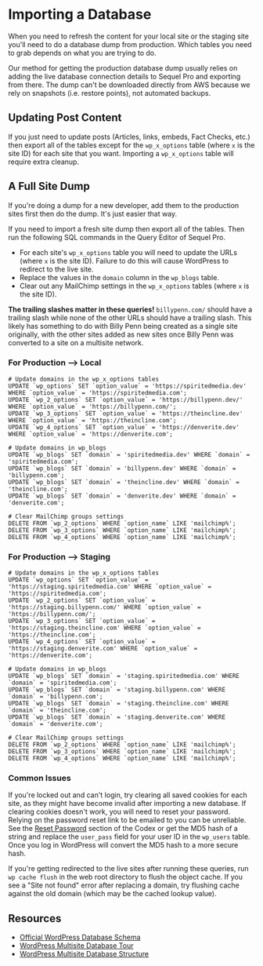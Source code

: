 # Importing a Database

When you need to refresh the content for your local site or the staging site
you'll need to do a database dump from production. Which tables you need to grab
depends on what you are trying to do.

Our method for getting the production database dump usually relies on adding the
live database connection details to Sequel Pro and exporting from there. The
dump can't be downloaded directly from AWS because we rely on snapshots (i.e.
restore points), not automated backups.

## Updating Post Content

If you just need to update posts (Articles, links, embeds, Fact Checks, etc.)
then export all of the tables except for the `wp_x_options` table (where `x` is
the site ID) for each site that you want. Importing a `wp_x_options` table will
require extra cleanup.

## A Full Site Dump

If you're doing a dump for a new developer, add them to the production sites
first then do the dump. It's just easier that way.

If you need to import a fresh site dump then export all of the tables. Then run
the following SQL commands in the Query Editor of Sequel Pro.

- For each site's `wp_x_options` table you will need to update the URLs (where
  `x` is the site ID). Failure to do this will cause WordPress to redirect to
  the live site.
- Replace the values in the `domain` column in the `wp_blogs` table.
- Clear out any MailChimp settings in the `wp_x_options` tables (where `x` is
  the site ID).

**The trailing slashes matter in these queries!** `billypenn.com/` should have a
trailing slash while none of the other URLs should have a trailing slash. This
likely has something to do with Billy Penn being created as a single site
originally, with the other sites added as new sites once Billy Penn was
converted to a site on a multisite network.

### For Production --> Local

```
# Update domains in the wp_x_options tables
UPDATE `wp_options` SET `option_value` = 'https://spiritedmedia.dev' WHERE `option_value` = 'https://spiritedmedia.com';
UPDATE `wp_2_options` SET `option_value` = 'https://billypenn.dev/' WHERE `option_value` = 'https://billypenn.com/';
UPDATE `wp_3_options` SET `option_value` = 'https://theincline.dev' WHERE `option_value` = 'https://theincline.com';
UPDATE `wp_4_options` SET `option_value` = 'https://denverite.dev' WHERE `option_value` = 'https://denverite.com';

# Update domains in wp_blogs
UPDATE `wp_blogs` SET `domain` = 'spiritedmedia.dev' WHERE `domain` = 'spiritedmedia.com';
UPDATE `wp_blogs` SET `domain` = 'billypenn.dev' WHERE `domain` = 'billypenn.com';
UPDATE `wp_blogs` SET `domain` = 'theincline.dev' WHERE `domain` = 'theincline.com';
UPDATE `wp_blogs` SET `domain` = 'denverite.dev' WHERE `domain` = 'denverite.com';

# Clear MailChimp groups settings
DELETE FROM `wp_2_options` WHERE `option_name` LIKE 'mailchimp%';
DELETE FROM `wp_3_options` WHERE `option_name` LIKE 'mailchimp%';
DELETE FROM `wp_4_options` WHERE `option_name` LIKE 'mailchimp%';
```

### For Production --> Staging
```
# Update domains in the wp_x_options tables
UPDATE `wp_options` SET `option_value` = 'https://staging.spiritedmedia.com' WHERE `option_value` = 'https://spiritedmedia.com';
UPDATE `wp_2_options` SET `option_value` = 'https://staging.billypenn.com/' WHERE `option_value` = 'https://billypenn.com/';
UPDATE `wp_3_options` SET `option_value` = 'https://staging.theincline.com' WHERE `option_value` = 'https://theincline.com';
UPDATE `wp_4_options` SET `option_value` = 'https://staging.denverite.com' WHERE `option_value` = 'https://denverite.com';

# Update domains in wp_blogs
UPDATE `wp_blogs` SET `domain` = 'staging.spiritedmedia.com' WHERE `domain` = 'spiritedmedia.com';
UPDATE `wp_blogs` SET `domain` = 'staging.billypenn.com' WHERE `domain` = 'billypenn.com';
UPDATE `wp_blogs` SET `domain` = 'staging.theincline.com' WHERE `domain` = 'theincline.com';
UPDATE `wp_blogs` SET `domain` = 'staging.denverite.com' WHERE `domain` = 'denverite.com';

# Clear MailChimp groups settings
DELETE FROM `wp_2_options` WHERE `option_name` LIKE 'mailchimp%';
DELETE FROM `wp_3_options` WHERE `option_name` LIKE 'mailchimp%';
DELETE FROM `wp_4_options` WHERE `option_name` LIKE 'mailchimp%';
```


### Common Issues

If you're locked out and can't login, try clearing all saved cookies for each
site, as they might have become invalid after importing a new database. If
clearing cookies doesn't work, you will need to reset your password. Relying on
the password reset link to be emailed to you can be unreliable. See the [Reset Password](https://codex.wordpress.org/Resetting_Your_Password) section of the
Codex or get the MD5 hash of a string and replace the `user_pass` field for your
user ID in the `wp_users` table. Once you log in WordPress will convert the MD5
hash to a more secure hash.

If you're getting redirected to the live sites after running these queries, run
`wp cache flush` in the web root directory to flush the object cache. If you see
a "Site not found" error after replacing a domain, try flushing cache against
the old domain (which may be the cached lookup value).

## Resources
 - [Official WordPress Database Schema](https://codex.wordpress.org/Database_Description)
 - [WordPress Multisite Database Tour](https://deliciousbrains.com/wordpress-multisite-database-tour/)
 - [WordPress Multisite Database Structure](https://rudrastyh.com/wordpress-multisite/database-tutorial.html)
